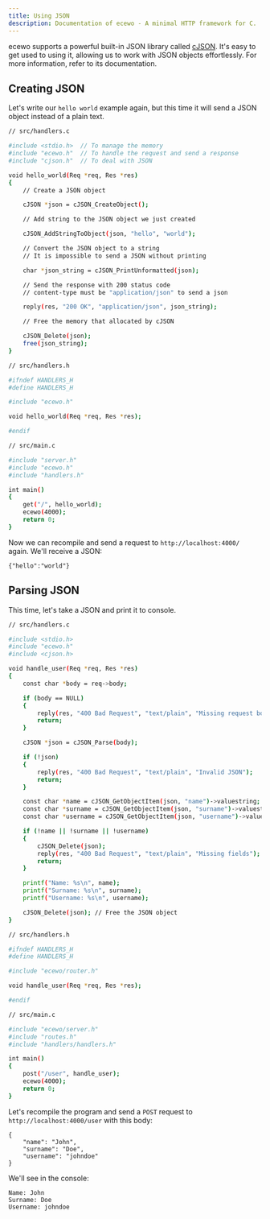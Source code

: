 ```yaml
---
title: Using JSON
description: Documentation of ecewo - A minimal HTTP framework for C.
---
```


ecewo supports a powerful built-in JSON library called [cJSON](https://github.com/DaveGamble/cJSON).
It's easy to get used to using it, allowing us to work with JSON objects effortlessly. For more information, refer to its documentation.

## Creating JSON

Let's write our `hello world` example again, but this time it will send a JSON object instead of a plain text.

```sh
// src/handlers.c

#include <stdio.h>  // To manage the memory
#include "ecewo.h"  // To handle the request and send a response
#include "cjson.h"  // To deal with JSON

void hello_world(Req *req, Res *res)
{
    // Create a JSON object

    cJSON *json = cJSON_CreateObject();

    // Add string to the JSON object we just created

    cJSON_AddStringToObject(json, "hello", "world");

    // Convert the JSON object to a string
    // It is impossible to send a JSON without printing

    char *json_string = cJSON_PrintUnformatted(json);

    // Send the response with 200 status code
    // content-type must be "application/json" to send a json

    reply(res, "200 OK", "application/json", json_string);

    // Free the memory that allocated by cJSON

    cJSON_Delete(json);
    free(json_string);
}
```

```sh
// src/handlers.h

#ifndef HANDLERS_H
#define HANDLERS_H

#include "ecewo.h"

void hello_world(Req *req, Res *res);

#endif
```

```sh
// src/main.c

#include "server.h"
#include "ecewo.h"
#include "handlers.h"

int main()
{
    get("/", hello_world);
    ecewo(4000);
    return 0;
}
```

Now we can recompile and send a request to `http://localhost:4000/` again. We'll receive a JSON:

```
{"hello":"world"}
```

## Parsing JSON

This time, let's take a JSON and print it to console.

```sh
// src/handlers.c

#include <stdio.h>
#include "ecewo.h"
#include <cjson.h>

void handle_user(Req *req, Res *res)
{
    const char *body = req->body;

    if (body == NULL)
    {
        reply(res, "400 Bad Request", "text/plain", "Missing request body");
        return;
    }

    cJSON *json = cJSON_Parse(body);

    if (!json)
    {
        reply(res, "400 Bad Request", "text/plain", "Invalid JSON");
        return;
    }

    const char *name = cJSON_GetObjectItem(json, "name")->valuestring;
    const char *surname = cJSON_GetObjectItem(json, "surname")->valuestring;
    const char *username = cJSON_GetObjectItem(json, "username")->valuestring;

    if (!name || !surname || !username)
    {
        cJSON_Delete(json);
        reply(res, "400 Bad Request", "text/plain", "Missing fields");
        return;
    }

    printf("Name: %s\n", name);
    printf("Surname: %s\n", surname);
    printf("Username: %s\n", username);

    cJSON_Delete(json); // Free the JSON object
}
```

```sh
// src/handlers.h

#ifndef HANDLERS_H
#define HANDLERS_H

#include "ecewo/router.h"

void handle_user(Req *req, Res *res);

#endif
```

```sh
// src/main.c

#include "ecewo/server.h"
#include "routes.h"
#include "handlers/handlers.h"

int main()
{
    post("/user", handle_user);
    ecewo(4000);
    return 0;
}
```

Let's recompile the program and send a `POST` request to `http://localhost:4000/user` with this body:

```
{
    "name": "John",
    "surname": "Doe",
    "username": "johndoe"
}
```

We'll see in the console:

```
Name: John
Surname: Doe
Username: johndoe
```
